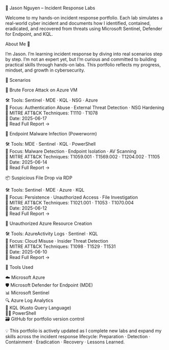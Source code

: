 🦉 Jason Nguyen – Incident Response Labs

Welcome to my hands-on incident response portfolio. Each lab simulates a real-world cyber incident and documents how I identified, contained, eradicated, and recovered from threats using Microsoft Sentinel, Defender for Endpoint, and KQL.

About Me 👋

I’m Jason. I’m learning incident response by diving into real scenarios step by step. I’m not an expert yet, but I’m curious and committed to building practical skills through hands-on labs. This portfolio reflects my progress, mindset, and growth in cybersecurity.

📁 Scenarios

🔐 Brute Force Attack on Azure VM

🛠️ Tools: Sentinel · MDE · KQL · NSG · Azure  
🎯 Focus: Authentication Abuse · External Threat Detection · NSG Hardening  
🧠 MITRE ATT&CK Techniques: T1110 · T1078  
📅 Date: 2025-06-17  
📄 Read Full Report →

🦠 Endpoint Malware Infection (Powerworm)

🛠️ Tools: MDE · Sentinel · KQL · PowerShell  
🎯 Focus: Malware Detection · Endpoint Isolation · AV Scanning  
🧠 MITRE ATT&CK Techniques: T1059.001 · T1569.002 · T1204.002 · T1105  
📅 Date: 2025-06-14  
📄 Read Full Report →

📦 Suspicious File Drop via RDP

🛠️ Tools: Sentinel · MDE · Azure · KQL  
🎯 Focus: Persistence · Unauthorized Access · File Investigation  
🧠 MITRE ATT&CK Techniques: T1021.001 · T1053 · T1070.004  
📅 Date: 2025-06-12  
📄 Read Full Report →

📢 Unauthorized Azure Resource Creation

🛠️ Tools: AzureActivity Logs · Sentinel · KQL  
🎯 Focus: Cloud Misuse · Insider Threat Detection  
🧠 MITRE ATT&CK Techniques: T1098 · T1529 · T1531  
📅 Date: 2025-06-10  
📄 Read Full Report →

🧰 Tools Used

☁️ Microsoft Azure  
🛡️ Microsoft Defender for Endpoint (MDE)  
📊 Microsoft Sentinel  
🔍 Azure Log Analytics  
💬 KQL (Kusto Query Language)  
🧑‍💻 PowerShell  
🗃️ GitHub for portfolio version control  

💡 This portfolio is actively updated as I complete new labs and expand my skills across the incident response lifecycle: Preparation · Detection · Containment · Eradication · Recovery · Lessons Learned.

